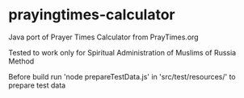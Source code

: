 # prayingtimes-calculator
Java port of Prayer Times Calculator from PrayTimes.org

Tested to work only for Spiritual Administration of Muslims of Russia Method

Before build run 'node prepareTestData.js' in 'src/test/resources/' to prepare test data 

